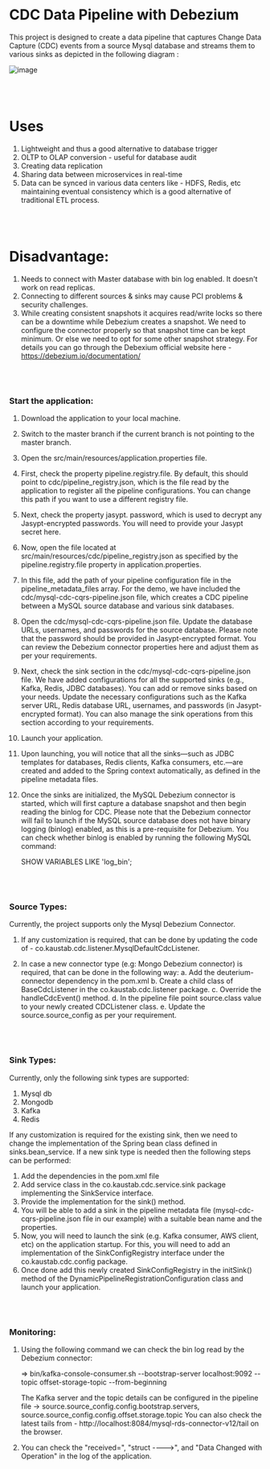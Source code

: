# CDC Data Pipeline with Debezium #

This project is designed to create a data pipeline that captures Change Data Capture (CDC) events from a source Mysql database and streams them to various sinks as depicted in the following diagram : 


![image](https://github.com/user-attachments/assets/9b56e1bb-e7ed-4172-bf33-2a74967c36a0)



<br>
<br>

# Uses #

1. Lightweight and thus a good alternative to database trigger
2. OLTP to OLAP conversion - useful for database audit
3. Creating data replication
4. Sharing data between microservices in real-time
5. Data can be synced in various data centers like - HDFS, Redis, etc maintaining eventual consistency which is a good alternative of traditional ETL process.

<br>
<br>

# Disadvantage: #

1. Needs to connect with Master database with bin log enabled. It doesn't work on read replicas. 
2. Connecting to different sources & sinks may cause PCI problems & security challenges.
3. While creating consistent snapshots it acquires read/write locks so there can be a downtime while Debezium creates a snapshot. We need to configure the connector properly so that snapshot time can be kept minimum. Or else we need to opt for some other snapshot strategy. For details you can go through the Debexium official website here - https://debezium.io/documentation/

<br>
<br>

### Start the application: ###

1. Download the application to your local machine.

2. Switch to the master branch if the current branch is not pointing to the master branch.

3. Open the src/main/resources/application.properties file.

4. First, check the property pipeline.registry.file. By default, this should point to cdc/pipeline_registry.json, which is the file read by the application to register all the pipeline configurations. You can change this path if you want to use a different registry file.

5. Next, check the property jasypt. password, which is used to decrypt any Jasypt-encrypted passwords. You will need to provide your Jasypt secret here.

6. Now, open the file located at src/main/resources/cdc/pipeline_registry.json as specified by the pipeline.registry.file property in application.properties.

7. In this file, add the path of your pipeline configuration file in the pipeline_metadata_files array. For the demo, we have included the cdc/mysql-cdc-cqrs-pipeline.json file, which creates a CDC pipeline between a MySQL source database and various sink databases.

8. Open the cdc/mysql-cdc-cqrs-pipeline.json file. Update the database URLs, usernames, and passwords for the source database. Please note that the password should be provided in Jasypt-encrypted format. You can review the Debezium connector properties here and adjust them as per your requirements.

9. Next, check the sink section in the cdc/mysql-cdc-cqrs-pipeline.json file. We have added configurations for all the supported sinks (e.g., Kafka, Redis, JDBC databases). You can add or remove sinks based on your needs. Update the necessary configurations such as the Kafka server URL, Redis database URL, usernames, and passwords (in Jasypt-encrypted format). You can also manage the sink operations from this section according to your requirements.

10. Launch your application.

11. Upon launching, you will notice that all the sinks—such as JDBC templates for databases, Redis clients, Kafka consumers, etc.—are created and added to the Spring context automatically, as defined in the pipeline metadata files.

12. Once the sinks are initialized, the MySQL Debezium connector is started, which will first capture a database snapshot and then begin reading the binlog for CDC. Please note that the Debezium connector will fail to launch if the MySQL source database does not have binary logging (binlog) enabled, as this is a pre-requisite for Debezium. You can check whether binlog is enabled by running the following MySQL command:

    SHOW VARIABLES LIKE 'log_bin';




<br>
<br>


### Source Types: ###

Currently, the project supports only the Mysql Debezium Connector. 

1. If any customization is required, that can be done by updating the code of - co.kaustab.cdc.listener.MysqlDefaultCdcListener.

2. In case a new connector type (e.g: Mongo Debezium connector) is required, that can be done in the following way:
    a. Add the deuterium-connector dependency in the pom.xml
    b. Create a child class of BaseCdcListener in the co.kaustab.cdc.listener package.
    c. Override the handleCdcEvent() method.
    d. In the pipeline file point source.class value to your newly created CDCListener class.
    e. Update the source.source_config as per your requirement.


<br>
<br>

### Sink Types: ###

Currently, only the following sink types are supported: 

1. Mysql db
2. Mongodb
3. Kafka
4. Redis

If any customization is required for the existing sink, then we need to change the implementation of the Spring bean class defined in sinks.bean_service.
If a new sink type is needed then the following steps can be performed: 
  1. Add the dependencies in the pom.xml file
  2. Add service class in the co.kaustab.cdc.service.sink package implementing the SinkService interface.
  3. Provide the implementation for the sink() method. 
  4. You will be able to add a sink in the pipeline metadata file (mysql-cdc-cqrs-pipeline.json file in our example) with a suitable bean name and the properties.
  5. Now, you will need to launch the sink (e.g. Kafka consumer, AWS client, etc) on the application startup. 
     For this, you will need to add an implementation of the SinkConfigRegistry interface under the co.kaustab.cdc.config package. 
  6. Once done add this newly created SinkConfigRegistry in the initSink() method of the DynamicPipelineRegistrationConfiguration class and launch your application.

<br>
<br>

### Monitoring: ###

1. Using the following command we can check the bin log read by the Debezium connector: 

    => bin/kafka-console-consumer.sh --bootstrap-server localhost:9092 --topic offset-storage-topic --from-beginning 

   The Kafka server and the topic details can be configured in the pipeline file -> source.source_config.config.bootstrap.servers, source.source_config.config.offset.storage.topic
   You can also check the latest tails from - http://localhost:8084/mysql-rds-connector-v12/tail on the browser. 

3. You can check the "received=", "struct ---->", and "Data Changed with Operation" in the log of the application. 
